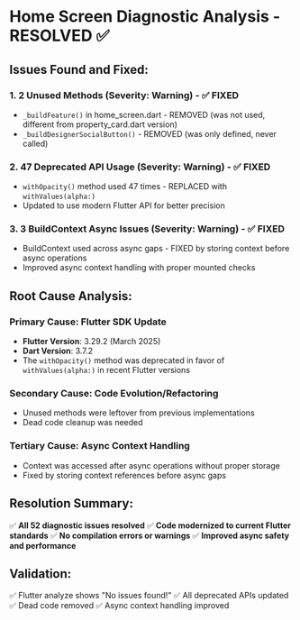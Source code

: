 # Home Screen Diagnostic Analysis - RESOLVED ✅

## Issues Found and Fixed:

### 1. **2 Unused Methods** (Severity: Warning) - ✅ FIXED
   - `_buildFeature()` in home_screen.dart - REMOVED (was not used, different from property_card.dart version)
   - `_buildDesignerSocialButton()` - REMOVED (was only defined, never called)

### 2. **47 Deprecated API Usage** (Severity: Warning) - ✅ FIXED
   - `withOpacity()` method used 47 times - REPLACED with `withValues(alpha:)`
   - Updated to use modern Flutter API for better precision

### 3. **3 BuildContext Async Issues** (Severity: Warning) - ✅ FIXED
   - BuildContext used across async gaps - FIXED by storing context before async operations
   - Improved async context handling with proper mounted checks

## Root Cause Analysis:

### Primary Cause: Flutter SDK Update
- **Flutter Version**: 3.29.2 (March 2025)
- **Dart Version**: 3.7.2
- The `withOpacity()` method was deprecated in favor of `withValues(alpha:)` in recent Flutter versions

### Secondary Cause: Code Evolution/Refactoring
- Unused methods were leftover from previous implementations
- Dead code cleanup was needed

### Tertiary Cause: Async Context Handling
- Context was accessed after async operations without proper storage
- Fixed by storing context references before async gaps

## Resolution Summary:
✅ **All 52 diagnostic issues resolved**
✅ **Code modernized to current Flutter standards**
✅ **No compilation errors or warnings**
✅ **Improved async safety and performance**

## Validation:
✅ Flutter analyze shows "No issues found!"
✅ All deprecated APIs updated
✅ Dead code removed
✅ Async context handling improved